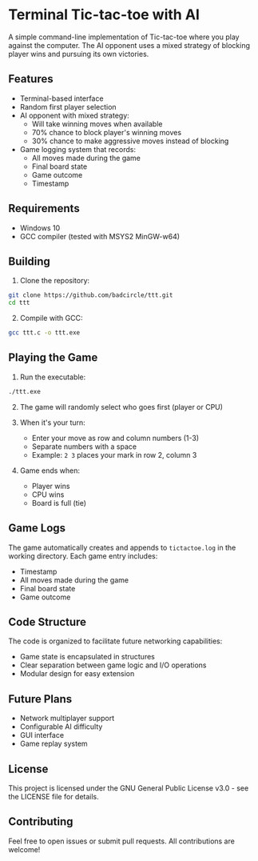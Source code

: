 # Terminal Tic-tac-toe with AI

A simple command-line implementation of Tic-tac-toe where you play against the computer. The AI opponent uses a mixed strategy of blocking player wins and pursuing its own victories.

## Features

- Terminal-based interface
- Random first player selection
- AI opponent with mixed strategy:
  - Will take winning moves when available
  - 70% chance to block player's winning moves
  - 30% chance to make aggressive moves instead of blocking
- Game logging system that records:
  - All moves made during the game
  - Final board state
  - Game outcome
  - Timestamp

## Requirements

- Windows 10
- GCC compiler (tested with MSYS2 MinGW-w64)

## Building

1. Clone the repository:
```bash
git clone https://github.com/badcircle/ttt.git
cd ttt
```

2. Compile with GCC:
```bash
gcc ttt.c -o ttt.exe
```

## Playing the Game

1. Run the executable:
```bash
./ttt.exe
```

2. The game will randomly select who goes first (player or CPU)

3. When it's your turn:
   - Enter your move as row and column numbers (1-3)
   - Separate numbers with a space
   - Example: `2 3` places your mark in row 2, column 3

4. Game ends when:
   - Player wins
   - CPU wins
   - Board is full (tie)

## Game Logs

The game automatically creates and appends to `tictactoe.log` in the working directory. Each game entry includes:
- Timestamp
- All moves made during the game
- Final board state
- Game outcome

## Code Structure

The code is organized to facilitate future networking capabilities:
- Game state is encapsulated in structures
- Clear separation between game logic and I/O operations
- Modular design for easy extension

## Future Plans

- Network multiplayer support
- Configurable AI difficulty
- GUI interface
- Game replay system

## License

This project is licensed under the GNU General Public License v3.0 - see the LICENSE file for details.

## Contributing

Feel free to open issues or submit pull requests. All contributions are welcome!
